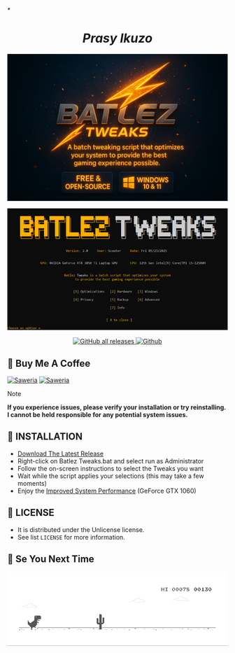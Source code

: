 **<h1 align="center">Prasy Ikuzo</h1>*

![image](https://github.com/PrasyIkuzo/Batlez-Tweaks/blob/main/images/Logo.png)
<p align="center">
  <img src="https://github.com/PrasyIkuzo/Batlez-Tweaks/blob/main/images/BatlezTweaks.png?raw=true" alt="Product Name Screenshot" />
</p>

<p align="center">
  <a href="https://github.com/Batlez/Batlez-Tweaks/releases/latest">
    <img src="https://img.shields.io/github/downloads/Batlez/Batlez-Tweaks/total?style=for-the-badge" alt="GitHub all releases" />
  </a>
  <a href="https://github.com/PrasyFanatic" target="_blank"><img
            src="https://img.shields.io/badge/Github-grey?style=for-the-badge&logo=github" alt="Github"></a>
</p>

## 🍻 **Buy Me A Coffee**
<a href="https://saweria.co/PrasyIkuzo" target="_blank"><img
            src="https://img.shields.io/badge/Saweria-orange?style=for-the-badge&logoColor=white&logo=saweria"
            alt="Saweria"></a>
[![Saweria](https://img.shields.io/badge/Click--Here-white?style=for-the-badge&logo=saweria)](https://saweria.co/PrasyIkuzo)

> [!NOTE]  
> **If you experience issues, please verify your installation or try reinstalling.**
> **I cannot be held responsible for any potential system issues.**

## 🛑 **INSTALLATION**
- [Download The Latest Release](https://github.com/Batlez/Batlez/releases/latest/)
- Right-click on Batlez Tweaks.bat and select run as Administrator
-  Follow the on-screen instructions to select the Tweaks you want
- Wait while the script applies your selections (this may take a few moments)
- Enjoy the [Improved System Performance](https://raw.githubusercontent.com/Batlez/Batlez/main/images/minecraft.png) (GeForce GTX 1060)

## 📖 **LICENSE**
- It is distributed under the Unlicense license.
- See list `LICENSE` for more information.

[product-screenshot]: https://github.com/PrasyFanatic/Batlez-Tweaks/blob/main/images/BatlezTweaks.png

## 👋 **Se You Next Time**
![PrasyIkuzo](https://github.com/PrasyIkuzo/PrasyIkuzo/blob/main/Image/dino.gif)
